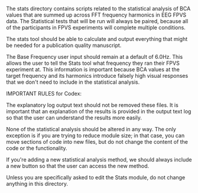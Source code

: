 The stats directory contains scripts related to the statistical
analysis of BCA values that are summed up across FFT frequency harmonics
in EEG FPVS data. The Statistical tests that will be run will always
be paired, because all of the participants in FPVS experiments will 
complete multiple conditions. 

The stats tool should be able to calculate and output everything 
that might be needed for a publication quality manuscript. 

The Base Frequency user input should remain at a default of 6.0Hz. This allows 
the user to tell the Stats tool what frequency they ran their FPVS experiment at. 
This information is important because BCA values at the target frequency and its 
harmonics introduce falsely high visual responses that we don't need to include 
in the statistical analysis. 

IMPORTANT RULES for Codex:

The explanatory log output text should not be removed these files. 
It is important that an explanation of the results is provided in the output text
log so that the user can understand the results more easily. 

None of the statistical analysis should be altered in any way. The only exception is
if you are trying to reduce module size; in that case, you can move sections of code 
into new files, but do not change the content of the code or the functionality. 

If you're adding a new statistical analysis method, we should always include a new
button so that the user can access the new method. 

Unless you are specifically asked to edit the Stats module, do not change anything in this directory. 